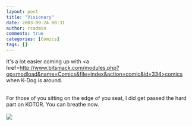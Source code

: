 ```yaml
---
layout: post
title: "Visionary"
date: 2003-09-24 00:31
author: rcadmin
comments: true
categories: [Comics]
tags: []
---
```

It's a lot easier coming up with <a href=http://www.bitsmack.com/modules.php?op=modload&name=Comics&file=index&action=comic&id=334>comics</a> when K-Dog is around.
<br />

<br />
For those of you sitting on the edge of you seat, I did get passed the hard part on KOTOR. You can breathe now.<Br><br><!--more--><img src='/wp/wp-content/comics/20030924.gif' alt'' />
